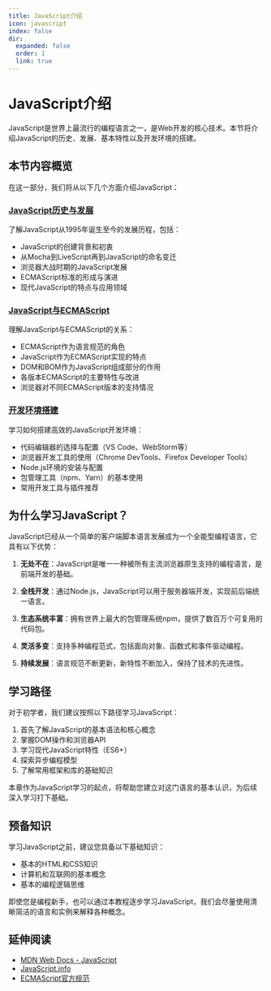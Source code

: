 ```yaml
---
title: JavaScript介绍
icon: javascript
index: false
dir:
  expanded: false
  order: 1
  link: true
---
```


# JavaScript介绍

JavaScript是世界上最流行的编程语言之一，是Web开发的核心技术。本节将介绍JavaScript的历史、发展、基本特性以及开发环境的搭建。

## 本节内容概览

在这一部分，我们将从以下几个方面介绍JavaScript：

### [JavaScript历史与发展](./1.1.1-JavaScript历史与发展.md)

了解JavaScript从1995年诞生至今的发展历程，包括：
- JavaScript的创建背景和初衷
- 从Mocha到LiveScript再到JavaScript的命名变迁
- 浏览器大战时期的JavaScript发展
- ECMAScript标准的形成与演进
- 现代JavaScript的特点与应用领域

### [JavaScript与ECMAScript](./1.1.2-JavaScript与ECMAScript.md)

理解JavaScript与ECMAScript的关系：
- ECMAScript作为语言规范的角色
- JavaScript作为ECMAScript实现的特点
- DOM和BOM作为JavaScript组成部分的作用
- 各版本ECMAScript的主要特性与改进
- 浏览器对不同ECMAScript版本的支持情况

### [开发环境搭建](./1.1.3-开发环境搭建.md)

学习如何搭建高效的JavaScript开发环境：
- 代码编辑器的选择与配置（VS Code、WebStorm等）
- 浏览器开发工具的使用（Chrome DevTools、Firefox Developer Tools）
- Node.js环境的安装与配置
- 包管理工具（npm、Yarn）的基本使用
- 常用开发工具与插件推荐

## 为什么学习JavaScript？

JavaScript已经从一个简单的客户端脚本语言发展成为一个全能型编程语言，它具有以下优势：

1. **无处不在**：JavaScript是唯一一种被所有主流浏览器原生支持的编程语言，是前端开发的基础。

2. **全栈开发**：通过Node.js，JavaScript可以用于服务器端开发，实现前后端统一语言。

3. **生态系统丰富**：拥有世界上最大的包管理系统npm，提供了数百万个可复用的代码包。

4. **灵活多变**：支持多种编程范式，包括面向对象、函数式和事件驱动编程。

5. **持续发展**：语言规范不断更新，新特性不断加入，保持了技术的先进性。

## 学习路径

对于初学者，我们建议按照以下路径学习JavaScript：

1. 首先了解JavaScript的基本语法和核心概念
2. 掌握DOM操作和浏览器API
3. 学习现代JavaScript特性（ES6+）
4. 探索异步编程模型
5. 了解常用框架和库的基础知识

本章作为JavaScript学习的起点，将帮助您建立对这门语言的基本认识，为后续深入学习打下基础。

## 预备知识

学习JavaScript之前，建议您具备以下基础知识：

- 基本的HTML和CSS知识
- 计算机和互联网的基本概念
- 基本的编程逻辑思维

即使您是编程新手，也可以通过本教程逐步学习JavaScript，我们会尽量使用清晰简洁的语言和实例来解释各种概念。

## 延伸阅读

- [MDN Web Docs - JavaScript](https://developer.mozilla.org/zh-CN/docs/Web/JavaScript)
- [JavaScript.info](https://zh.javascript.info/)
- [ECMAScript官方规范](https://www.ecma-international.org/publications-and-standards/standards/ecma-262/)